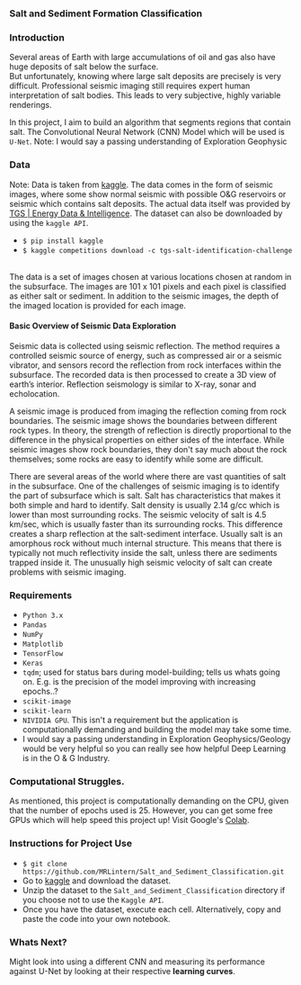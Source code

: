 ### Salt and Sediment Formation Classification

### Introduction

Several areas of Earth with large accumulations of oil and gas also have huge deposits of salt below the surface.
<br>
But unfortunately, knowing where large salt deposits are precisely is very difficult. Professional seismic imaging still requires expert human interpretation of salt bodies. This leads to very subjective, highly variable renderings.
<br />

In this project, I aim to build an algorithm that segments regions that contain salt. The Convolutional Neural Network (CNN) Model which will be used is `U-Net`.
Note: I would say a passing understanding of Exploration Geophysic

### Data

Note: Data is taken from [kaggle](https://www.kaggle.com/competitions/tgs-salt-identification-challenge/data).
The data comes in the form of seismic images, where some show normal seismic with possible O&G reservoirs or seismic which contains salt deposits.
The actual data itself was provided by [TGS | Energy Data & Intelligence](https://www.tgs.com/).
The dataset can also be downloaded by using the `kaggle API`.

* `$ pip install kaggle`
* `$ kaggle competitions download -c tgs-salt-identification-challenge`


<br>
The data is a set of images chosen at various locations chosen at random in the subsurface. The images are 101 x 101 pixels and each pixel is classified as either salt or sediment. In addition to the seismic images, the depth of the imaged location is provided for each image.
<br />


#### Basic Overview of Seismic Data Exploration ####

Seismic data is collected using seismic reflection. The method requires a controlled seismic source of energy, such as compressed air or a seismic vibrator, and sensors record the reflection from rock interfaces within the subsurface. The recorded data is then processed to create a 3D view of earth’s interior. Reflection seismology is similar to X-ray, sonar and echolocation.

A seismic image is produced from imaging the reflection coming from rock boundaries. The seismic image shows the boundaries between different rock types. In theory, the strength of reflection is directly proportional to the difference in the physical properties on either sides of the interface. While seismic images show rock boundaries, they don't say much about the rock themselves; some rocks are easy to identify while some are difficult.

There are several areas of the world where there are vast quantities of salt in the subsurface. One of the challenges of seismic imaging is to identify the part of subsurface which is salt. Salt has characteristics that makes it both simple and hard to identify. Salt density is usually 2.14 g/cc which is lower than most surrounding rocks. The seismic velocity of salt is 4.5 km/sec, which is usually faster than its surrounding rocks. This difference creates a sharp reflection at the salt-sediment interface. Usually salt is an amorphous rock without much internal structure. This means that there is typically not much reflectivity inside the salt, unless there are sediments trapped inside it. The unusually high seismic velocity of salt can create problems with seismic imaging.


### Requirements

* `Python 3.x`
* `Pandas`
* `NumPy`
* `Matplotlib`
* `TensorFlow`
* `Keras`
* `tqdm`; used for status bars during model-building; tells us whats going on. E.g. is the precision of the model improving with increasing epochs..?
* `scikit-image`
* `scikit-learn`
* `NIVIDIA GPU`. This isn't a requirement but the application is computationally demanding and building the model may take some time. 
* I would say a passing understanding in Exploration Geophysics/Geology would be very helpful so you can really see how helpful Deep Learning is in the O & G Industry.


### Computational Struggles.

As mentioned, this project is computationally demanding on the CPU, given that the number of epochs used is 25.
However, you can get some free GPUs which will help speed this project up! Visit Google's [Colab](https://colab.research.google.com/).



### Instructions for Project Use

* `$ git clone https://github.com/MRLintern/Salt_and_Sediment_Classification.git`
* Go to [kaggle](https://www.kaggle.com/competitions/tgs-salt-identification-challenge/data) and download the dataset.
* Unzip the dataset to the `Salt_and_Sediment_Classification` directory if you choose not to use the `Kaggle API`.
* Once you have the dataset, execute each cell. Alternatively, copy and paste the code into your own notebook.

### Whats Next?

Might look into using a different CNN and measuring its performance against U-Net by looking at their respective **learning curves**.
